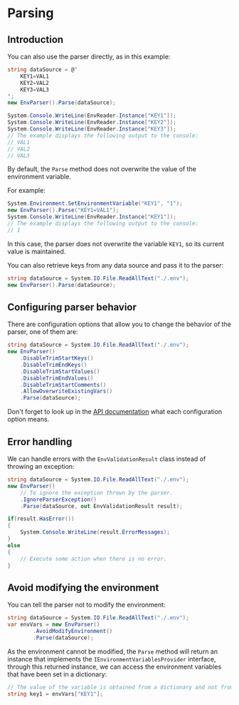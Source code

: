 # Parsing

## Introduction

You can also use the parser directly, as in this example:
```cs
string dataSource = @"
    KEY1=VAL1
    KEY2=VAL2
    KEY3=VAL3
";
new EnvParser().Parse(dataSource);

System.Console.WriteLine(EnvReader.Instance["KEY1"]);
System.Console.WriteLine(EnvReader.Instance["KEY2"]);
System.Console.WriteLine(EnvReader.Instance["KEY3"]);
// The example displays the following output to the console:
// VAL1
// VAL2
// VAL3
```
By default, the `Parse` method does not overwrite the value of the environment variable.

For example:
```cs
System.Environment.SetEnvironmentVariable("KEY1", "1");
new EnvParser().Parse("KEY1=VAL1");
System.Console.WriteLine(EnvReader.Instance["KEY1"]);
// The example displays the following output to the console:
// 1
```
In this case, the parser does not overwrite the variable `KEY1`, so its current value is maintained.

You can also retrieve keys from any data source and pass it to the parser:
```cs
string dataSource = System.IO.File.ReadAllText("./.env");
new EnvParser().Parse(dataSource);
```

## Configuring parser behavior

There are configuration options that allow you to change the behavior of the parser, one of them are:
```cs
string dataSource = System.IO.File.ReadAllText("./.env");
new EnvParser()
    .DisableTrimStartKeys()
    .DisableTrimEndKeys() 
    .DisableTrimStartValues()
    .DisableTrimEndValues()
    .DisableTrimStartComments()
    .AllowOverwriteExistingVars()
    .Parse(dataSource);
```
Don't forget to look up in the [API documentation](xref:DotEnv.Core.IEnvParser) what each configuration option means.

## Error handling

We can handle errors with the `EnvValidationResult` class instead of throwing an exception:
```cs
string dataSource = System.IO.File.ReadAllText("./.env");
new EnvParser()
    // To ignore the exception thrown by the parser.
    .IgnoreParserException()
    .Parse(dataSource, out EnvValidationResult result);

if(result.HasError())
{
    System.Console.WriteLine(result.ErrorMessages);
}
else 
{
    // Execute some action when there is no error.
}
```

## Avoid modifying the environment

You can tell the parser not to modify the environment:
```cs
string dataSource = System.IO.File.ReadAllText("./.env");
var envVars = new EnvParser()
        .AvoidModifyEnvironment()
        .Parse(dataSource);
```
As the environment cannot be modified, the `Parse` method will return an instance that implements the `IEnvironmentVariablesProvider` interface, through this returned instance, we can access the environment variables that have been set in a dictionary:
```cs
// The value of the variable is obtained from a dictionary and not from the current environment.
string key1 = envVars["KEY1"];
```